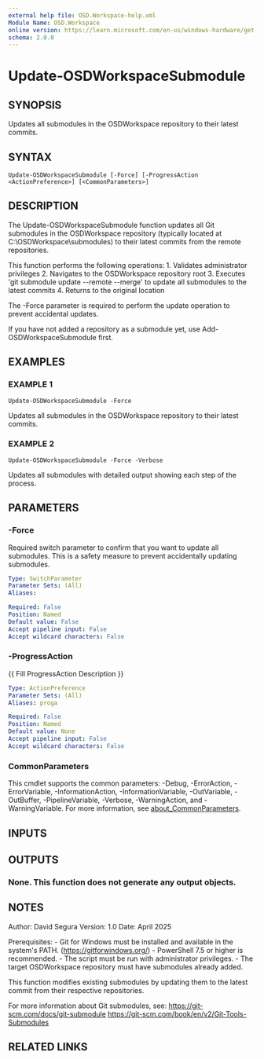 ```yaml
---
external help file: OSD.Workspace-help.xml
Module Name: OSD.Workspace
online version: https://learn.microsoft.com/en-us/windows-hardware/get-started/adk-install
schema: 2.0.0
---
```


# Update-OSDWorkspaceSubmodule

## SYNOPSIS
Updates all submodules in the OSDWorkspace repository to their latest commits.

## SYNTAX

```
Update-OSDWorkspaceSubmodule [-Force] [-ProgressAction <ActionPreference>] [<CommonParameters>]
```

## DESCRIPTION
The Update-OSDWorkspaceSubmodule function updates all Git submodules in the OSDWorkspace repository
(typically located at C:\OSDWorkspace\submodules) to their latest commits from the remote repositories.

This function performs the following operations:
1.
Validates administrator privileges
2.
Navigates to the OSDWorkspace repository root
3.
Executes 'git submodule update --remote --merge' to update all submodules to the latest commits
4.
Returns to the original location

The -Force parameter is required to perform the update operation to prevent accidental updates.

If you have not added a repository as a submodule yet, use Add-OSDWorkspaceSubmodule first.

## EXAMPLES

### EXAMPLE 1
```
Update-OSDWorkspaceSubmodule -Force
```

Updates all submodules in the OSDWorkspace repository to their latest commits.

### EXAMPLE 2
```
Update-OSDWorkspaceSubmodule -Force -Verbose
```

Updates all submodules with detailed output showing each step of the process.

## PARAMETERS

### -Force
Required switch parameter to confirm that you want to update all submodules.
This is a safety measure to prevent accidentally updating submodules.

```yaml
Type: SwitchParameter
Parameter Sets: (All)
Aliases:

Required: False
Position: Named
Default value: False
Accept pipeline input: False
Accept wildcard characters: False
```

### -ProgressAction
{{ Fill ProgressAction Description }}

```yaml
Type: ActionPreference
Parameter Sets: (All)
Aliases: proga

Required: False
Position: Named
Default value: None
Accept pipeline input: False
Accept wildcard characters: False
```

### CommonParameters
This cmdlet supports the common parameters: -Debug, -ErrorAction, -ErrorVariable, -InformationAction, -InformationVariable, -OutVariable, -OutBuffer, -PipelineVariable, -Verbose, -WarningAction, and -WarningVariable. For more information, see [about_CommonParameters](http://go.microsoft.com/fwlink/?LinkID=113216).

## INPUTS

## OUTPUTS

### None. This function does not generate any output objects.
## NOTES
Author: David Segura
Version: 1.0
Date: April 2025

Prerequisites:
    - Git for Windows must be installed and available in the system's PATH.
(https://gitforwindows.org/)
    - PowerShell 7.5 or higher is recommended.
    - The script must be run with administrator privileges.
    - The target OSDWorkspace repository must have submodules already added.

This function modifies existing submodules by updating them to the latest commit from their respective repositories.

For more information about Git submodules, see:
    https://git-scm.com/docs/git-submodule
    https://git-scm.com/book/en/v2/Git-Tools-Submodules

## RELATED LINKS
